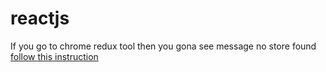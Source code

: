 # reactjs


If you go to chrome redux tool then you gona see message no store found [follow this instruction](https://github.com/zalmoxisus/redux-devtools-extension#usage "follow this instruction")
